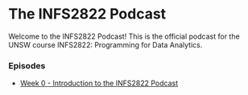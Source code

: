 # The INFS2822 Podcast

Welcome to the INFS2822 Podcast! This is the official podcast for the UNSW course INFS2822: Programming for Data Analytics.

### Episodes

- [Week 0 - Introduction to the INFS2822 Podcast](episodes/0)
